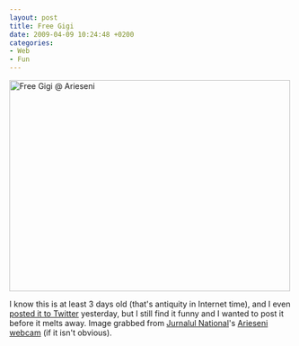 ```yaml
---
layout: post
title: Free Gigi
date: 2009-04-09 10:24:48 +0200
categories:
- Web
- Fun
---
```

<img src="http://www.rusiczki.net/wp-content/uploads/2009/04/free-gigi-arieseni.jpg" alt="Free Gigi @ Arieseni" title="Free Gigi @ Arieseni" width="500" height="376" class="alignnone size-full wp-image-726" />

I know this is at least 3 days old (that's antiquity in Internet time), and I even <a href="http://twitter.com/kitsched/status/1475373281">posted it to Twitter</a> yesterday, but I still find it funny and I wanted to post it before it melts away. Image grabbed from <a href="http://www.jurnalul.ro/">Jurnalul National</a>'s <a href="http://www.jurnalul.ro/webcam/arieseni-62.html">Arieseni webcam</a> (if it isn't obvious).
